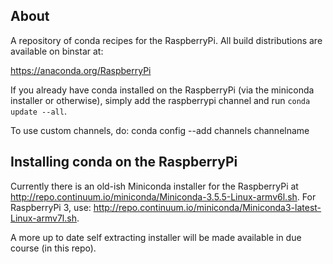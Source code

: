 About
-----
A repository of conda recipes for the RaspberryPi. All build distributions are available on binstar at:

https://anaconda.org/RaspberryPi

If you already have conda installed on the RaspberryPi (via the miniconda installer or otherwise), simply add the
raspberrypi channel and run ``conda update --all``.

To use custom channels, do:
conda config --add channels channelname 

Installing conda on the RaspberryPi
-----------------------------------
Currently there is an old-ish Miniconda installer for the RaspberryPi at http://repo.continuum.io/miniconda/Miniconda-3.5.5-Linux-armv6l.sh.
For RaspberryPi 3, use: http://repo.continuum.io/miniconda/Miniconda3-latest-Linux-armv7l.sh.

A more up to date self extracting installer will be made available in due course (in this repo).


